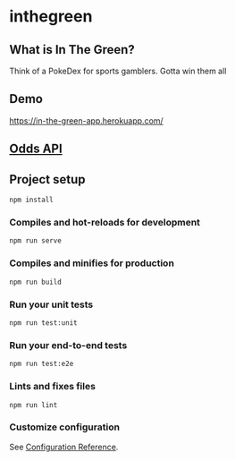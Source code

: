 # inthegreen

## What is In The Green?
Think of a PokeDex for sports gamblers. Gotta win them all

## Demo
https://in-the-green-app.herokuapp.com/

## [Odds API ](https://the-odds-api.com/liveapi/guides/v3/)

## Project setup
```
npm install
```

### Compiles and hot-reloads for development
```
npm run serve
```

### Compiles and minifies for production
```
npm run build
```

### Run your unit tests
```
npm run test:unit
```

### Run your end-to-end tests
```
npm run test:e2e
```

### Lints and fixes files
```
npm run lint
```

### Customize configuration
See [Configuration Reference](https://cli.vuejs.org/config/).
